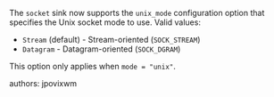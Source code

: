 The `socket` sink now supports the `unix_mode` configuration option that specifies the Unix socket mode to use. Valid values:
- `Stream` (default) - Stream-oriented (`SOCK_STREAM`)
- `Datagram` - Datagram-oriented (`SOCK_DGRAM`)

This option only applies when `mode = "unix"`.

authors: jpovixwm
